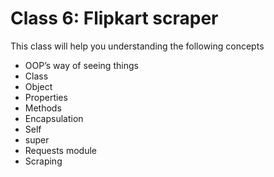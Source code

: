 # Class 6: Flipkart scraper

This class will help you understanding the following concepts

- OOP’s way of seeing things
- Class
- Object
- Properties
- Methods
- Encapsulation
- Self
- super
- Requests module
- Scraping